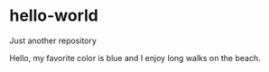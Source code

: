 # hello-world
Just another repository



Hello, my favorite color is blue and I enjoy long walks on the beach.
